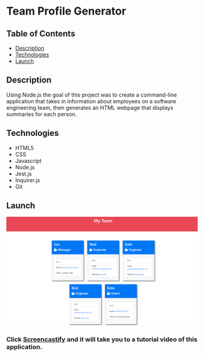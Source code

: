 # Team Profile Generator

## Table of Contents

- [Description](#description)
- [Technologies](#technologies)
- [Launch](#launch)

## Description 

Using Node.js the goal of this project was to create a command-line application that takes in information about employees on a software engineering team, then generates an HTML webpage that displays summaries for each person. 

## Technologies

- HTML5
- CSS
- Javascript
- Node.js
- Jest.js
- Inquirer.js
- Git

## Launch
![Preview](./images/preview.png)

### Click [Screencastify](https://watch.screencastify.com/v/J7bzTiGRE0UYcTWNqHCR) and it will take you to a tutorial video of this application. 